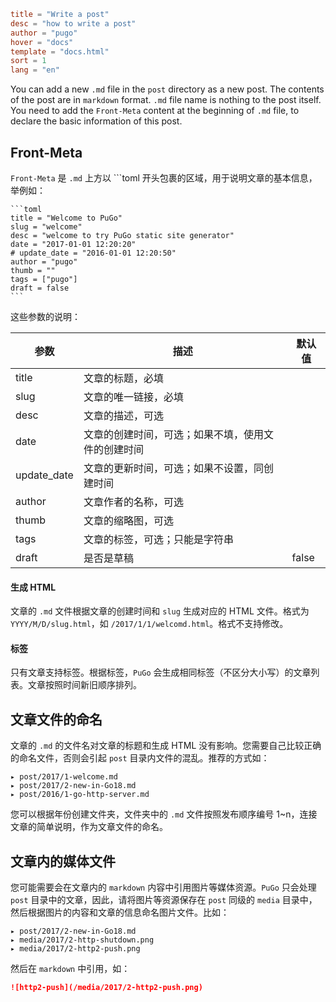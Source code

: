 ```toml
title = "Write a post"
desc = "how to write a post"
author = "pugo"
hover = "docs"
template = "docs.html"
sort = 1
lang = "en"
```

You can add a new `.md` file in the `post` directory as a new post. The contents of the post are in `markdown` format. `.md` file name is nothing to the post itself. You need to add the `Front-Meta` content at the beginning of `.md` file, to declare the basic information of this post.

## Front-Meta

`Front-Meta` 是 `.md` 上方以 ```toml 开头包裹的区域，用于说明文章的基本信息，举例如：

    ```toml
    title = "Welcome to PuGo"
    slug = "welcome"
    desc = "welcome to try PuGo static site generator"
    date = "2017-01-01 12:20:20"
    # update_date = "2016-01-01 12:20:50"
    author = "pugo"
    thumb = ""
    tags = ["pugo"]
    draft = false
    ```

这些参数的说明：

参数 | 描述 | 默认值
--- | --- | ---
title | 文章的标题，必填 | 
slug | 文章的唯一链接，必填 |
desc | 文章的描述，可选 | 
date | 文章的创建时间，可选；如果不填，使用文件的创建时间 | 
update_date | 文章的更新时间，可选；如果不设置，同创建时间 | 
author | 文章作者的名称，可选 | 
thumb | 文章的缩略图，可选 | 
tags | 文章的标签，可选；只能是字符串 |
draft | 是否是草稿 | false

#### 生成 HTML

文章的 `.md` 文件根据文章的创建时间和 `slug` 生成对应的 HTML 文件。格式为 `YYYY/M/D/slug.html`，如 `/2017/1/1/welcomd.html`。格式不支持修改。

#### 标签

只有文章支持标签。根据标签，`PuGo` 会生成相同标签（不区分大小写）的文章列表。文章按照时间新旧顺序排列。

## 文章文件的命名

文章的 `.md` 的文件名对文章的标题和生成 HTML 没有影响。您需要自己比较正确的命名文件，否则会引起 `post` 目录内文件的混乱。推荐的方式如：

    ▸ post/2017/1-welcome.md            
    ▸ post/2017/2-new-in-Go18.md           
    ▸ post/2016/1-go-http-server.md

您可以根据年份创建文件夹，文件夹中的 `.md` 文件按照发布顺序编号 1~n，连接文章的简单说明，作为文章文件的命名。

## 文章内的媒体文件

您可能需要会在文章内的 `markdown` 内容中引用图片等媒体资源。`PuGo` 只会处理 `post` 目录中的文章，因此，请将图片等资源保存在 `post` 同级的 `media` 目录中，然后根据图片的内容和文章的信息命名图片文件。比如：
          
    ▸ post/2017/2-new-in-Go18.md           
    ▸ media/2017/2-http-shutdown.png
    ▸ media/2017/2-http2-push.png

然后在 `markdown` 中引用，如：

```markdown
![http2-push](/media/2017/2-http2-push.png)
```


